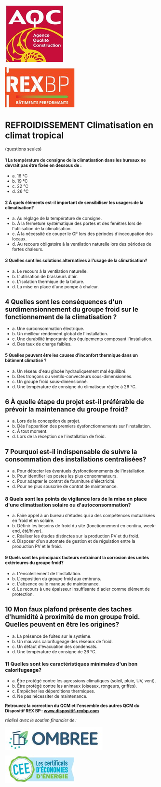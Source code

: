 ![](<images/QCM Climatisation en climat tropical - questions seules/_page_0_Picture_0.jpeg>)

![](<images/QCM Climatisation en climat tropical - questions seules/_page_0_Picture_2.jpeg>)

# REFROIDISSEMENT Climatisation en climat tropical

(questions seules)

#### 1 La température de consigne de la climatisation dans les bureaux ne devrait pas être fixée en dessous de :

- a. 16 °C
- b. 19 °C
- c. 22 °C
- d. 26 °C

#### 2 À quels éléments est-il important de sensibiliser les usagers de la climatisation?

- a. Au réglage de la température de consigne.
- b. À la fermeture systématique des portes et des fenêtres lors de l'utilisation de la climatisation.
- c. À la nécessité de couper le GF lors des périodes d'inoccupation des locaux.
- d. Au recours obligatoire à la ventilation naturelle lors des périodes de fortes chaleurs.

#### 3 Quelles sont les solutions alternatives à l'usage de la climatisation?

- a. Le recours à la ventilation naturelle.
- b. L'utilisation de brasseurs d'air.
- c. L'isolation thermique de la toiture.
- d. La mise en place d'une pompe à chaleur.

## 4 Quelles sont les conséquences d'un surdimensionnement du groupe froid sur le fonctionnement de la climatisation ?

- a. Une surconsommation électrique.
- b. Un meilleur rendement global de l'installation.
- c. Une durabilité importante des équipements composant l'installation.
- d. Des taux de charge faibles.

#### 5 Quelles peuvent être les causes d'inconfort thermique dans un bâtiment climatisé ?

- a. Un réseau d'eau glacée hydrauliquement mal équilibré.
- b. Des tronçons ou ventilo-convecteurs sous-dimensionnés.
- c. Un groupe froid sous-dimensionné.
- d. Une température de consigne du climatiseur réglée à 26 °C.

## 6 À quelle étape du projet est-il préférable de prévoir la maintenance du groupe froid?

- a. Lors de la conception du projet.
- b. Dès l'apparition des premiers dysfonctionnements sur l'installation.
- c. À tout moment.
- d. Lors de la réception de l'installation de froid.

## 7 Pourquoi est-il indispensable de suivre la consommation des installations centralisées?

- a. Pour détecter les éventuels dysfonctionnements de l'installation.
- b. Pour identifier les postes les plus consommateurs.
- c. Pour adapter le contrat de fourniture d'électricité.
- d. Pour ne plus souscrire de contrat de maintenance.

### 8 Quels sont les points de vigilance lors de la mise en place d'une climatisation solaire ou d'autoconsommation?

- a. Faire appel à un bureau d'études qui a des compétences mutualisées en froid et en solaire.
- b. Définir les besoins de froid du site (fonctionnement en continu, week-end, été/hiver).
- c. Réaliser les études distinctes sur la production PV et du froid.
- d. Disposer d'un automate de gestion et de régulation entre la production PV et le froid.

#### 9 Quels sont les principaux facteurs entraînant la corrosion des unités extérieures du groupe froid?

- a. L'ensoleillement de l'installation.
- b. L'exposition du groupe froid aux embruns.
- c. L'absence ou le manque de maintenance.
- d. Le recours à une épaisseur insuffisante d'acier comme élément de protection.

## 10 Mon faux plafond présente des taches d'humidité à proximité de mon groupe froid. Quelles peuvent en être les origines?

- a. La présence de fuites sur le système.
- b. Un mauvais calorifugeage des réseaux de froid.
- c. Un défaut d'évacuation des condensats.
- d. Une température de consigne de 26 °C.

### 11 Quelles sont les caractéristiques minimales d'un bon calorifugeage?

- a. Être protégé contre les agressions climatiques (soleil, pluie, UV, vent).
- b. Être protégé contre les animaux (oiseaux, rongeurs, griffes).
- c. Empêcher les déperditions thermiques.
- d. Ne pas nécessiter de maintenance.

**Retrouvez la correction du QCM et l'ensemble des autres QCM du Dispositif REX BP : www.dispositif-rexbp.com**

*réalisé avec le soutien financier de :*

![](<images/QCM Climatisation en climat tropical - questions seules/_page_1_Picture_32.jpeg>)

![](<images/QCM Climatisation en climat tropical - questions seules/_page_1_Picture_33.jpeg>)